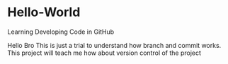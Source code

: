 # Hello-World
Learning Developing Code in GitHub

Hello Bro
This is just a trial to understand how branch and commit works. This project will teach me how about version control of the project
